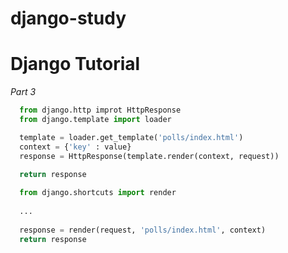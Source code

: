 # django-study

# Django Tutorial
*Part 3*

```python
  from django.http improt HttpResponse
  from django.template import loader

  template = loader.get_template('polls/index.html')
  context = {'key' : value}
  response = HttpResponse(template.render(context, request))
  
  return response
```

```python
  from django.shortcuts import render
  
  ...
  
  response = render(request, 'polls/index.html', context) 
  return response
```
